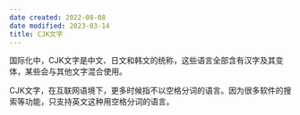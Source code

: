 ```yaml
---
date created: 2022-08-08
date modified: 2023-03-14
title: CJK文字
---
```


国际化中，CJK文字是中文、日文和韩文的统称，这些语言全部含有汉字及其变体，某些会与其他文字混合使用。

CJK文字，在互联网语境下，更多时候指不以空格分词的语言。因为很多软件的搜索等功能，只支持英文这种用空格分词的语言。
